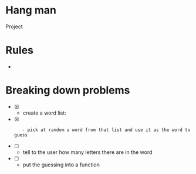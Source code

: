 # Hang man

Project

# Rules

- 

# Breaking down problems

- [x] - create a word list:
- [x]        - pick at random a word from that list and use it as the word to guess

- [ ] - tell to the user how many letters there are in the word 
- [ ] - put the guessing into a function